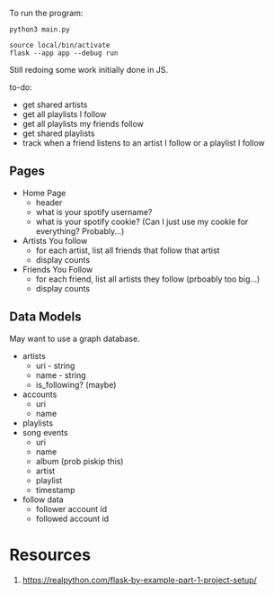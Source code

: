 To run the program:
```
python3 main.py
```

```
source local/bin/activate
flask --app app --debug run
```

Still redoing some work initially done in JS.

to-do:
- get shared artists
- get all playlists I follow
- get all playlists my friends follow
- get shared playlists
- track when a friend listens to an artist I follow or a playlist I follow

## Pages
- Home Page
    - header
    - what is your spotify username?
    - what is your spotify cookie? (Can I just use my cookie for everything? Probably...)
- Artists You follow
    - for each artist, list all friends that follow that artist
    - display counts
- Friends You Follow
    - for each friend, list all artists they follow (prboably too big...)
    - display counts

## Data Models
May want to use a graph database.
- artists
    - uri - string
    - name - string
    - is_following? (maybe)
- accounts
    - uri
    - name
- playlists
- song events
    - uri
    - name
    - album (prob piskip this)
    - artist
    - playlist
    - timestamp
- follow data
    - follower account id
    - followed account id


# Resources
1. https://realpython.com/flask-by-example-part-1-project-setup/